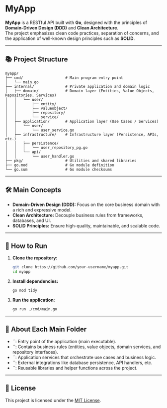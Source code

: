 # MyApp

**MyApp** is a RESTful API built with **Go**, designed with the principles of **Domain-Driven Design (DDD)** and **Clean Architecture**.\
The project emphasizes clean code practices, separation of concerns, and the application of well-known design principles such as **SOLID**.

---

## 📚 Project Structure

```
myapp/
├── cmd/                   # Main program entry point
│   └── main.go
├── internal/              # Private application and domain logic
│   ├── domain/            # Domain layer (Entities, Value Objects, Repositories, Services)
│   │   └── user/
│   │       ├── entity/
│   │       ├── valueobject/
│   │       ├── repository/
│   │       └── service/
│   ├── application/       # Application layer (Use Cases / Services)
│   │   └── user/
│   │       └── user_service.go
│   ├── infrastructure/    # Infrastructure layer (Persistence, APIs, etc.)
│   │   ├── persistence/
│   │   │   └── user_repository_pg.go
│   │   └── api/
│   │       └── user_handler.go
├── pkg/                   # Utilities and shared libraries
├── go.mod                 # Go module definition
└── go.sum                 # Go module checksums
```

---

## 🛠️ Main Concepts

- **Domain-Driven Design (DDD):** Focus on the core business domain with a rich and expressive model.
- **Clean Architecture:** Decouple business rules from frameworks, databases, and UI.
- **SOLID Principles:** Ensure high-quality, maintainable, and scalable code.

---

## 🚀 How to Run

1. **Clone the repository:**

   ```bash
   git clone https://github.com/your-username/myapp.git
   cd myapp
   ```

2. **Install dependencies:**

   ```bash
   go mod tidy
   ```

3. **Run the application:**

   ```bash
   go run ./cmd/main.go
   ```

---

## 📂 About Each Main Folder

- ``: Entry point of the application (main executable).
- ``: Contains business rules (entities, value objects, domain services, and repository interfaces).
- ``: Application services that orchestrate use cases and business logic.
- ``: External integrations like database persistence, API handlers, etc.
- ``: Reusable libraries and helper functions across the project.

---

## 📜 License

This project is licensed under the [MIT License](LICENSE).

